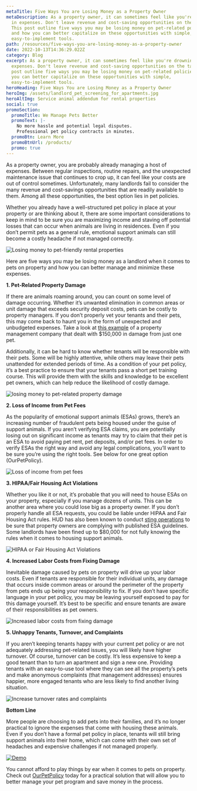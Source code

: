 ```yaml
---
metaTitle: Five Ways You are Losing Money as a Property Owner
metaDescription: As a property owner, it can sometimes feel like you're drowning
  in expenses. Don't leave revenue and cost-saving opportunities on the table!
  This post outline five ways you may be losing money on pet-related policies
  and how you can better capitalize on these opportunities with simple,
  easy-to-implement tools.
path: /resources/five-ways-you-are-losing-money-as-a-property-owner
date: 2022-10-13T14:36:29.022Z
category: Blog
excerpt: As a property owner, it can sometimes feel like you're drowning in
  expenses. Don't leave revenue and cost-saving opportunities on the table! This
  post outline five ways you may be losing money on pet-related policies and how
  you can better capitalize on these opportunities with simple,
  easy-to-implement tools.
heroHeading: Five Ways You are Losing Money as a Property Owner
heroImg: /assets/landlord_pet_screening_for_apartments.jpg
heroAltImg: Service animal addendum for rental properties
social: true
promoSection:
  promoTitle: We Manage Pets Better
  promoText: |-
    No more hassle and potential legal disputes. 
    Professional pet policy contracts in minutes.
  promoBtn: Learn More
  promoBtnUrl: /products/
  promo: true
---
```

As a property owner, you are probably already managing a host of expenses. Between regular inspections, routine repairs, and the unexpected maintenance issue that continues to crop up, it can feel like your costs are out of control sometimes. Unfortunately, many landlords fail to consider the many revenue and cost-savings opportunities that are readily available to them. Among all these opportunities, the best option lies in pet policies. 

Whether you already have a well-structured pet policy in place at your property or are thinking about it, there are some important considerations to keep in mind to be sure you are maximizing income and staving off potential losses that can occur when animals are living in residences. Even if you don’t permit pets as a general rule, emotional support animals can still become a costly headache if not managed correctly. 

![Losing money to pet-friendly rental properties](/assets/pet_management_for_properties.png)

Here are five ways you may be losing money as a landlord when it comes to pets on property and how you can better manage and minimize these expenses.

**1. Pet-Related Property Damage**

If there are animals roaming around, you can count on some level of damage occurring. Whether it’s unwanted elimination in common areas or unit damage that exceeds security deposit costs, pets can be costly to property managers. If you don’t properly vet your tenants and their pets, this may come back to haunt you in the form of unexpected and unbudgeted expenses. Take a look at [this example](https://www.instagram.com/reel/Ce6sJGAsqUp/) of a property management company that dealt with $150,000 in damage from just one pet.

Additionally, it can be hard to know whether tenants will be responsible with their pets. Some will be highly attentive, while others may leave their pets unattended for extended periods of time. As a condition of your pet policy, it’s a best practice to ensure that your tenants pass a short pet training course. This will provide them with the skills and knowledge to be excellent pet owners, which can help reduce the likelihood of costly damage.

![losing money to pet-related property damage](/assets/apartment_pet_management.png)

**2. Loss of Income from Pet Fees**

As the popularity of emotional support animals (ESAs) grows, there’s an increasing number of fraudulent pets being housed under the guise of support animals. If you aren’t verifying ESA claims, you are potentially losing out on significant income as tenants may try to claim that their pet is an ESA to avoid paying pet rent, pet deposits, and/or pet fees. In order to verify ESAs the right way and avoid any legal complications, you’ll want to be sure you’re using the right tools. See below for one great option (OurPetPolicy).

![Loss of income from pet fees](/assets/esa_verification.png)

**3. HIPAA/Fair Housing Act Violations** 

Whether you like it or not, it’s probable that you will need to house ESAs on your property, especially if you manage dozens of units. This can be another area where you could lose big as a property owner. If you don’t properly handle all ESA requests, you could be liable under HIPAA and Fair Housing Act rules. HUD has also been known to conduct [sting operations](https://youtu.be/1m-TfVdiPGc) to be sure that property owners are complying with published ESA guidelines. Some landlords have been fined up to $80,000 for not fully knowing the rules when it comes to housing support animals.

![HIPAA or Fair Housing Act Violations](/assets/pet_screening_for_apartments.png)

**4. Increased Labor Costs from Fixing Damage**

Inevitable damage caused by pets on property will drive up your labor costs. Even if tenants are responsible for their individual units, any damage that occurs inside common areas or around the perimeter of the property from pets ends up being your responsibility to fix. If you don’t have specific language in your pet policy, you may be leaving yourself exposed to pay for this damage yourself. It’s best to be specific and ensure tenants are aware of their responsibilities as pet owners.

![Increased labor costs from fixing damage](/assets/tenant_screening.png)

**5. Unhappy Tenants, Turnover, and Complaints**

If you aren’t keeping tenants happy with your current pet policy or are not adequately addressing pet-related issues, you will likely have higher turnover. Of course, turnover can be costly. It’s less expensive to keep a good tenant than to turn an apartment and sign a new one. Providing tenants with an easy-to-use tool where they can see all the property’s pets and make anonymous complaints (that management addresses) ensures happier, more engaged tenants who are less likely to find another living situation.

![Increase turnover rates and complaints](/assets/pet_management_software_rentals.png)

**Bottom Line**

More people are choosing to add pets into their families, and it’s no longer practical to ignore the expenses that come with housing these animals. Even if you don’t have a formal pet policy in place, tenants will still bring support animals into their home, which can come with their own set of headaches and expensive challenges if not managed properly.

[![Demo](/assets/pet_management_software_for_properties.jpg "Demo")](https://info.ourpetpolicy.com/demo/)

You cannot afford to play things by ear when it comes to pets on property. Check out [OurPetPolicy](https://landlordtech.com/products) today for a practical solution that will allow you to better manage your pet program and save money in the process.